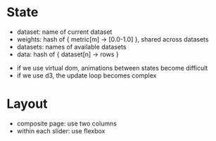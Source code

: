State
=====

- dataset: name of current dataset
- weights: hash of { metric[m] -> [0.0-1.0] }, shared across datasets
- datasets: names of available datasets
- data: hash of { dataset[n] -> rows }

* if we use virtual dom, animations between states become difficult
* if we use d3, the update loop becomes complex


Layout
======

- composite page: use two columns
- within each slider: use flexbox
